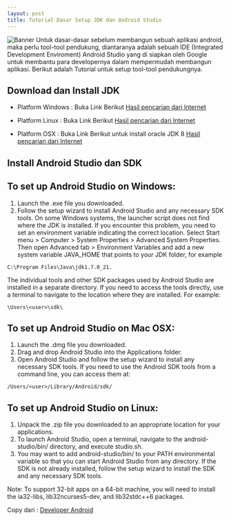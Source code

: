 ```yaml
---
layout: post
title: Tutorial Dasar Setup JDK dan Android Studio
---
```

![Banner](https://twentyfoursevensupport.com/images/android.png)
Untuk dasar-dasar sebelum membangun sebuah aplikasi android, maka perlu tool-tool pendukung, diantaranya adalah sebuah IDE (Integrated Development Enviroment) Android Studio yang di siapkan oleh Google untuk membantu para developernya dalam mempermudah membangun aplikasi. Berikut adalah Tutorial untuk setup tool-tool pendukungnya.

## Download dan Install JDK

* Platform Windows :
Buka Link Berikut [Hasil pencarian dari Internet](http://www.caratutorial.com/2015/02/install-dan-setting-java-development-kit-jdk-di-windows.html)

* Platform Linux :
Buka Link Berikut [Hasil pencarian dari Internet](http://www.pintarkomputer.com/cara-mudah-install-oracle-java-jdk-di-linux-ubuntu/)

* Platform OSX :
Buka Link Berikut untuk install oracle JDK 8 [Hasil pencarian dari Internet](http://computechtips.com/781/install-oracle-jdk-8-mac-os-x-10-10-yosemite)

## Install Android Studio dan SDK

## To set up Android Studio on Windows:

1. Launch the .exe file you downloaded.
2. Follow the setup wizard to install Android Studio and any necessary SDK tools.
On some Windows systems, the launcher script does not find where the JDK is installed. If you encounter this problem, you need to set an environment variable indicating the correct location.
Select Start menu > Computer > System Properties > Advanced System Properties. Then open Advanced tab > Environment Variables and add a new system variable JAVA_HOME that points to your JDK folder, for example 

```
C:\Program Files\Java\jdk1.7.0_21.
```

The individual tools and other SDK packages used by Android Studio are installed in a separate directory. If you need to access the tools directly, use a terminal to navigate to the location where they are installed. For example:

```
\Users\<user>\sdk\
```

## To set up Android Studio on Mac OSX:

1. Launch the .dmg file you downloaded.
2. Drag and drop Android Studio into the Applications folder.
3. Open Android Studio and follow the setup wizard to install any necessary SDK tools.
If you need to use the Android SDK tools from a command line, you can access them at:

```
/Users/<user>/Library/Android/sdk/
```

## To set up Android Studio on Linux:

1. Unpack the .zip file you downloaded to an appropriate location for your applications.
2. To launch Android Studio, open a terminal, navigate to the android-studio/bin/ directory, and execute studio.sh.
3. You may want to add android-studio/bin/ to your PATH environmental variable so that you can start Android Studio from any directory.
If the SDK is not already installed, follow the setup wizard to install the SDK and any necessary SDK tools.

Note: To support 32-bit apps on a 64-bit machine, you will need to install the ia32-libs, lib32ncurses5-dev, and lib32stdc++6 packages.

Copy dari : [Developer Android](http://developer.android.com/sdk/installing/index.html?pkg=studio)


